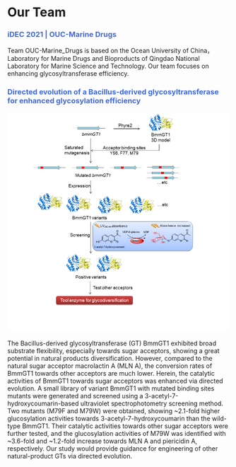 # Our Team

### <span style="color:royalblue">iDEC 2021 | OUC-Marine Drugs</span>

Team OUC-Marine_Drugs is based on the Ocean University of China，Laboratory for Marine Drugs and Bioproducts of Qingdao National Laboratory for Marine Science and Technology. Our team focuses on enhancing glycosyltransferase  efficiency.

### <span style="color:royalblue"> Directed evolution of a Bacillus-derived glycosyltransferase for enhanced glycosylation efficiency </span> 
![GraphicalOverview](https://github.com/OUC-Marine-Drugs/OUC-images/blob/main/Flow%20scheme%20of%20directed%20evolution%20of%20BmmGT1.png)

The Bacillus-derived glycosyltransferase (GT) BmmGT1 exhibited broad substrate flexibility, especially towards sugar acceptors, showing a great potential in natural products diversification. However, compared to the natural sugar acceptor macrolactin A (MLN A), the conversion rates of BmmGT1 towards other acceptors are much lower. Herein, the catalytic activities of BmmGT1 towards sugar acceptors was enhanced via directed evolution. A small library of variant BmmGT1 with mutated binding sites mutants were generated and screened using a 3-acetyl-7-hydroxycoumarin-based ultraviolet spectrophotometry screening method. Two mutants (M79F and M79W) were obtained, showing ~2.1-fold higher glucosylation activities towards 3-acetyl-7-hydroxycoumarin than the wild-type BmmGT1. Their catalytic activities towards other sugar acceptors were further tested, and the glucosylation activities of M79W was identified with ~3.6-fold and ~1.2-fold increase towards MLN A and piericidin A, respectively. Our study would provide guidance for engineering of other natural-product GTs via directed evolution.

